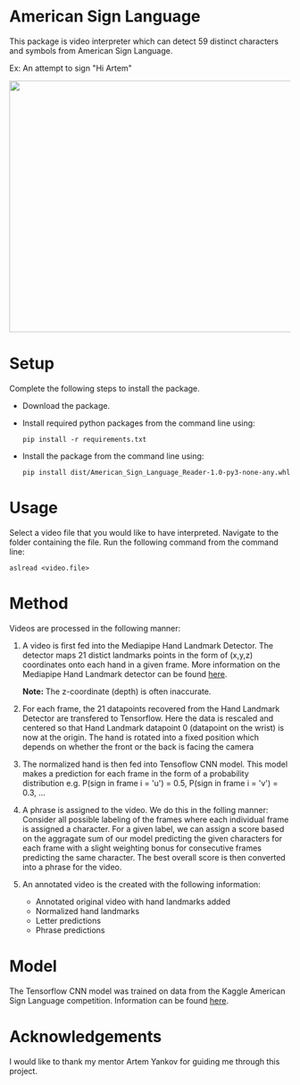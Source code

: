 # American Sign Language

This package is video interpreter which can detect 59 distinct characters and symbols from American Sign Language. 

Ex: An attempt to sign "Hi Artem"

<img src="ASL.gif" width="900" height="450"/>


# Setup 
Complete the following steps to install the package. 

- Download the package.
- Install required python packages from the command line using:

  ```pip install -r requirements.txt```
  
- Install the package from the command line using: 

  ```pip install dist/American_Sign_Language_Reader-1.0-py3-none-any.whl```

# Usage
Select a video file that you would like to have interpreted. Navigate to the folder containing the file. Run the following command from the command line:

  ```aslread <video.file>```

# Method
Videos are processed in the following manner:

1. A video is first fed into the Mediapipe Hand Landmark Detector. The detector maps 21 distict landmarks points in the form of (x,y,z) coordinates onto each hand in a given frame. More information on the Mediapipe Hand Landmark detector can be found [here](https://developers.google.com/mediapipe/solutions/vision/hand_landmarker).
  
   **Note:** The z-coordinate (depth) is often inaccurate.

4. For each frame, the 21 datapoints recovered from the Hand Landmark Detector are transfered to Tensorflow. Here the data is rescaled and centered so that Hand Landmark datapoint 0 (datapoint on the wrist) is now at the origin. The hand is rotated into a fixed position which depends on whether the front or the back is facing the camera

5. The normalized hand is then fed into Tensoflow CNN model. This model makes a prediction for each frame in the form of a probability distribution e.g. P(sign in frame i = 'u') = 0.5, P(sign in frame i = 'v') = 0.3, ...

6. A phrase is assigned to the video. We do this in the folling manner: Consider all possible labeling of the frames where each individual frame is assigned a character. For a given label, we can assign a score based on the aggragate sum of our model predicting the given characters for each frame with a slight weighting bonus for consecutive frames predicting the same character. The best overall score is then converted into a phrase for the video.  

7. An annotated video is the created with the following information:

    -  Annotated original video with hand landmarks added
    -  Normalized hand landmarks
    -  Letter predictions
    -  Phrase predictions

# Model 

The Tensorflow CNN model was trained on data from the Kaggle American Sign Language competition. Information can be found [here](https://www.kaggle.com/competitions/asl-fingerspelling). 

# Acknowledgements

I would like to thank my mentor Artem Yankov for guiding me through this project. 




